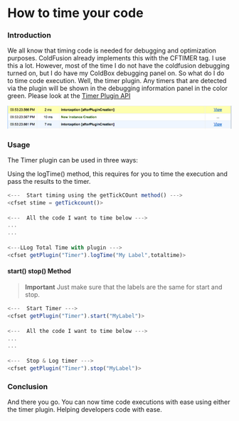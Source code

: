 # How to time your code

### Introduction

We all know that timing code is needed for debugging and optimization purposes. ColdFusion already implements this with the CFTI[](http://livedocs.adobe.com/coldfusion/7/htmldocs/wwhelp/wwhimpl/common/html/wwhelp.htm?context=ColdFusion_Documentation&file=00000344.htm)MER tag. I use this a lot. However, most of the time I do not have the coldfusion debugging turned on, but I do have my ColdBox debugging panel on. So what do I do to time code execution. Well, the timer plugin. Any timers that are detected via the plugin will be shown in the debugging information panel in the color green. Please look at the [Timer Plugin API](http://www.coldbox.org/api)

![](timermonitor.png)

### Usage

The Timer plugin can be used in three ways:

Using the logTime() method, this requires for you to time the execution and pass the results to the timer.

```js
<---  Start timing using the getTickCOunt method() --->
<cfset stime = getTickcount()>

<---  All the code I want to time below --->
...
...

<---LLog Total Time with plugin --->
<cfset getPlugin("Timer").logTime("My Label",totaltime)>
```

#### start() stop() Method

> **Important** Just make sure that the labels are the same for start and stop.

```js
<---  Start Timer --->
<cfset getPlugin("Timer").start("MyLabel")>

<---  All the code I want to time below --->
...
...

<---  Stop & Log timer --->
<cfset getPlugin("Timer").stop("MyLabel")>
```
### Conclusion

And there you go. You can now time code executions with ease using either the timer plugin. Helping developers code with ease.




